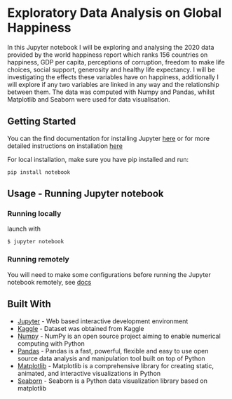 # Exploratory Data Analysis on Global Happiness

In this Jupyter notebook I will be exploring and analysing the 2020 data provided by the world happiness report which ranks 156 countries on happiness, GDP per capita, perceptions of corruption, freedom to make life choices, social support, generosity and healthy life expectancy. I will be investigating the effects these variables have on happiness, additionally I will explore if any two variables are linked in any way and the relationship between them. The data was computed with Numpy and Pandas, whilst Matplotlib and Seaborn were used for data visualisation.

## Getting Started

You can the find documentation for installing Jupyter [here](https://jupyter.org/install) or for more detailed instructions on installation [here](https://jupyterlab.readthedocs.io/en/stable/getting_started/installation.html) 

For local installation, make sure you have pip installed and run:

`
pip install notebook
`

## Usage - Running Jupyter notebook

### Running locally

launch with

`
$ jupyter notebook
`

### Running remotely

You will need to make some configurations before running the Jupyter notebook remotely, see [docs](https://jupyter-notebook.readthedocs.io/en/stable/public_server.html)

## Built With

* [Jupyter](https://jupyter.org/index.html) - Web based interactive development environment 
* [Kaggle](https://www.kaggle.com/) - Dataset was obtained from Kaggle
* [Numpy](https://numpy.org/) - NumPy is an open source project aiming to enable numerical computing with Python
* [Pandas](https://pandas.pydata.org/) - Pandas is a fast, powerful, flexible and easy to use open source data analysis and manipulation tool built on top of Python
* [Matplotlib](https://matplotlib.org/) - Matplotlib is a comprehensive library for creating static, animated, and interactive visualizations in Python
* [Seaborn](https://seaborn.pydata.org/) - Seaborn is a Python data visualization library based on matplotlib
